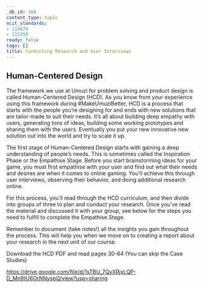 ```yaml
---
_db_id: 368
content_type: topic
ncit_standards:
- 114076
- 115358
ready: false
tags: []
title: Conducting Research and User Interviews
---
```


## Human-Centered Design

The framework we use at Umuzi for problem solving and product design is called Human-Centered Design (HCD). As you know from your experience using this framework during #MakeUmuziBetter, HCD is a process that starts with the people you’re designing for and ends with new solutions that are tailor-made to suit their needs. It’s all about building deep empathy with users, generating tons of ideas, building some working prototypes and sharing them with the users. Eventually you put your new innovative new solution out into the world and try to scale it up.

The first stage of Human-Centered Design starts with gaining a deep understanding of people’s needs. This is sometimes called the Inspiration Phase or the Empathise Stage. Before you start brainstorming ideas for your game, you must first empathise with your user and find out what their needs and desires are when it comes to online gaming. You’ll achieve this through user interviews, observing their behavior, and doing additional research online.

For this process, you’ll read through the HCD curriculum, and then divide into groups of three to plan and conduct your research. Once you’ve read the material and discussed it with your group, see below for the steps you need to fulfill to complete the Empathise Stage.

Remember to document (take notes!) all the insights you gain throughout the process. This will help you when we move on to creating a report about your research in the next unit of our course.

Download the HCD PDF and read pages 30-64 (You can skip the Case Studies)

https://drive.google.com/file/d/1sTBU_7QyXRjxLQP-D_Mn9tU6OrNNyspQ/view?usp=sharing